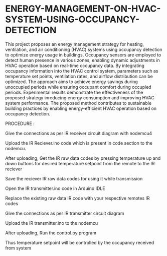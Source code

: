 # ENERGY-MANAGEMENT-ON-HVAC-SYSTEM-USING-OCCUPANCY-DETECTION

This project proposes an energy management strategy for heating, ventilation, and air conditioning (HVAC) systems using occupancy detection to optimize energy usage in buildings. Occupancy sensors are employed to detect human presence in various zones, enabling dynamic adjustments in HVAC operation based on real-time occupancy data. By integrating occupancy information into the HVAC control system, parameters such as temperature set points, ventilation rates, and airflow distribution can be optimized. The approach aims to achieve energy savings during unoccupied periods while ensuring occupant comfort during occupied periods. Experimental results demonstrate the effectiveness of the proposed strategy inreducing energy consumption and improving HVAC system performance. The proposed method contributes to sustainable building practices by enabling energy-efficient HVAC operation based on occupancy detection.

PROCEDURE :

Give the connections as per IR receiver circuit diagram with nodemcu4

Upload the IR Reciever.ino code which is present in code section to the nodemcu.

After uploading, Get the IR raw data codes by pressing temperature up and down buttons for desired temperature setpoint from the remote to the IR reciever

Save the reciever IR raw data codes for using it while transmission

Open the IR transmitter.ino code in Arduino IDLE

Replace the existing raw data IR code with your respective remotes IR codes

Give the connections as per IR transmitter circuit diagram

Upload the IR transmitter.ino to the nodemcu

After uploading, Run the control.py program

Thus temperature setpoint will be controlled by the occupancy received from system

